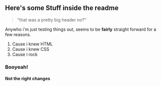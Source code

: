 ## Here's some Stuff inside the readme

> "that was a pretty big header _no_?"

Anywho i'm just testing things out, seems to be **fairly** straight forward for a few reasons.

1. Cause i knew HTML
2. Cause i knew CSS
3. Cause i rock  

### Booyeah!

#### Not the right changes